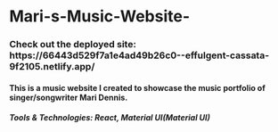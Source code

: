 # Mari-s-Music-Website-

<h3>Check out the deployed site: https://66443d529f7a1e4ad49b26c0--effulgent-cassata-9f2105.netlify.app/</h3>

<h4>This is a music website I created to showcase the music portfolio of singer/songwriter Mari Dennis.</h4>
<h5>Tools & Technologies: React, Material UI(Material UI)</h5>
